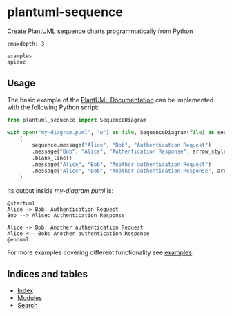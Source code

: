 
# plantuml-sequence

Create PlantUML sequence charts programmatically from Python

```{toctree}
:maxdepth: 3

examples
apidoc
```

## Usage

The basic example of the [PlantUML Documentation](https://plantuml.com/sequence-diagram) can be implemented with the
following Python script:

``` python
from plantuml_sequence import SequenceDiagram

with open("my-diagram.puml", "w") as file, SequenceDiagram(file) as sequence:
    (
        sequence.message("Alice", "Bob", "Authentication Request")
        .message("Bob", "Alice", "Authentication Response", arrow_style="-->")
        .blank_line()
        .message("Alice", "Bob", "Another authentication Request")
        .message("Alice", "Bob", "Another authentication Response", arrow_style="<--")
    )

```

Its output inside *my-diagram.puml* is:

``` text
@startuml
Alice -> Bob: Authentication Request
Bob --> Alice: Authentication Response

Alice -> Bob: Another authentication Request
Alice <-- Bob: Another authentication Response
@enduml
```

For more examples covering different functionality see [examples](#examples).

## Indices and tables

* [Index](genindex)
* [Modules](modindex)
* [Search](search)
